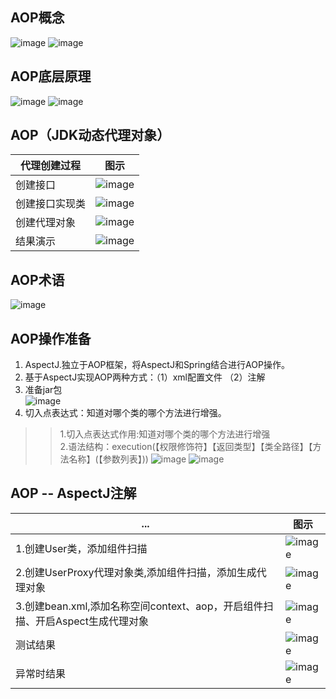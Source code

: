 ## AOP概念
![image](https://user-images.githubusercontent.com/87599765/148632873-63a5186c-96c3-4a33-9e25-ed36be830033.png)
![image](https://user-images.githubusercontent.com/87599765/148632822-7c91d1c2-db39-442c-aabe-09784b34dcc3.png)


## AOP底层原理
![image](https://user-images.githubusercontent.com/87599765/148633077-d01834bd-965c-47c5-adf2-07eb725b01d0.png)
![image](https://user-images.githubusercontent.com/87599765/148633088-663ebd78-f4c8-4219-80c9-109df18a42a3.png)

## AOP（JDK动态代理对象）
|代理创建过程|图示|
|---|---|
|创建接口|![image](https://user-images.githubusercontent.com/87599765/148634763-ec308478-6141-485e-b3b8-16c6945ffe2d.png)|
|创建接口实现类|![image](https://user-images.githubusercontent.com/87599765/148634768-0ac63579-8b2a-4bb2-a722-ceba880a8963.png)|
|创建代理对象|![image](https://user-images.githubusercontent.com/87599765/148634896-65c6683e-dfa5-4ffb-8237-720a3269289d.png)|
|结果演示|![image](https://user-images.githubusercontent.com/87599765/148634919-f3b7b214-348f-4239-937f-e9b3b0ce72e4.png)|

## AOP术语
![image](https://user-images.githubusercontent.com/87599765/148635098-3a117380-65e5-49d3-83f1-1c1e4368c1e6.png)

## AOP操作准备
1. AspectJ.独立于AOP框架，将AspectJ和Spring结合进行AOP操作。
2. 基于AspectJ实现AOP两种方式：（1）xml配置文件 （2）注解
3. 准备jar包  
![image](https://user-images.githubusercontent.com/87599765/148635471-bb50f0e4-b7f9-4b33-ae9d-460d74220b66.png)
4. 切入点表达式：知道对哪个类的哪个方法进行增强。
>> 1.切入点表达式作用:知道对哪个类的哪个方法进行增强  
>> 2.语法结构：execution(【权限修饰符】【返回类型】【类全路径】【方法名称】(【参数列表】))
![image](https://user-images.githubusercontent.com/87599765/148636140-96e485b3-6e6d-4a19-a97d-b1f7b2bee99b.png)
![image](https://user-images.githubusercontent.com/87599765/148636200-1a400c49-6fa5-42ef-ada0-e2a72adc4b86.png)

## AOP -- AspectJ注解
|...|图示|
|---|---|
|1.创建User类，添加组件扫描|![image](https://user-images.githubusercontent.com/87599765/148649379-70e0c06e-c4e3-44c0-9743-52fc9bfd64ed.png)|
|2.创建UserProxy代理对象类,添加组件扫描，添加生成代理对象|![image](https://user-images.githubusercontent.com/87599765/148649477-567c9274-2cbd-458b-91f0-a571f275bb9f.png)|
|3.创建bean.xml,添加名称空间context、aop，开启组件扫描、开启Aspect生成代理对象|![image](https://user-images.githubusercontent.com/87599765/148649565-55c8fe67-3fc0-42f2-8121-673d633673c9.png)|
|测试结果|![image](https://user-images.githubusercontent.com/87599765/148649579-0178a0b5-e72c-4bf4-90a2-3d465e8e758b.png)|
|异常时结果|![image](https://user-images.githubusercontent.com/87599765/148649606-84bab4ab-7f66-46bf-9f93-ad302c5767fc.png)|
